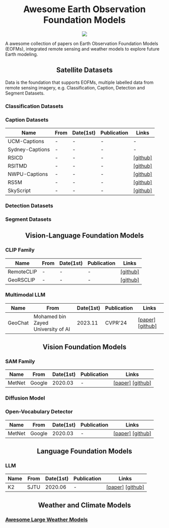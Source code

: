 <h1 align="center">Awesome Earth Observation Foundation Models</h1>

<p align="center">
<a href="http://arxiv.org/abs/2408.09110"><img src="https://img.shields.io/badge/arXiv-Paper-<color>"></a>
</p>

A awesome collection of papers on Earth Observation Foundation Models (EOFMs), integrated remote sensing and weather models to explore future Earth modeling.

<h2 align="center">Satellite Datasets</h2>

Data is the foundation that supports EOFMs, multiple labelled data from remote sensing imagery, e.g. Classification, Caption, Detection and Segment Datasets.

### Classification Datasets

### Caption Datasets
| Name     | From            | Date(1st) | Publication | Links                                     |
| ------------- | --------------- | ---------------- | -------------- | ------------------------------------------------------------ |
| UCM-Captions   | -        | -        | -              | - |
| Sydney-Captions   | -        | -        | -              | - |
| RSICD   | -        | -        | -              | [[github]](https://github.com/201528014227051/RSICD_optimal) |
| RSITMD   | -        | -        | -              | [[github]](https://github.com/xiaoyuan1996/AMFMN/tree/master/RSITMD) |
| NWPU-Captions   | -        | -        | -              | [[github]](https://github.com/HaiyanHuang98/NWPU-Captions) |
| RS5M   | -        | -        | -              | [[github]](https://github.com/om-ai-lab/RS5M) |
| SkyScript   | -        | -        | -              | [[github]](https://github.com/wangzhecheng/SkyScript) |

### Detection Datasets

### Segment Datasets

<h2 align="center">Vision-Language Foundation Models</h2>

### CLIP Family
| Name     | From            | Date(1st) | Publication | Links                                     |
| ------------- | --------------- | ---------------- | -------------- | ------------------------------------------------------------ |
| RemoteCLIP   | -        | -        | -              | [[github]](https://github.com/ChenDelong1999/RemoteCLIP) |
| GeoRSCLIP   | -        | -        | -              | [[github]](https://github.com/om-ai-lab/RS5M) |

### Multimodal LLM
| Name     | From            | Date(1st) | Publication | Links                                     |
| ------------- | --------------- | ---------------- | -------------- | ------------------------------------------------------------ |
| GeoChat   | Mohamed bin Zayed University of AI        | 2023.11        | CVPR'24              | [[paper]](https://arxiv.org/abs/2311.15826) [[github]](https://github.com/mbzuai-oryx/GeoChat) |

<h2 align="center">Vision Foundation Models</h2>

### SAM Family
| Name     | From            | Date(1st) | Publication | Links                                     |
| ------------- | --------------- | ---------------- | -------------- | ------------------------------------------------------------ |
| MetNet   | Google        | 2020.03        | -              | [[paper]](https://arxiv.org/abs/2003.12140) [[github]](https://github.com/openclimatefix/metnet) |

### Diffusion Model

### Open-Vocabulary Detector
| Name     | From            | Date(1st) | Publication | Links                                     |
| ------------- | --------------- | ---------------- | -------------- | ------------------------------------------------------------ |
| MetNet   | Google        | 2020.03        | -              | [[paper]](https://arxiv.org/abs/2003.12140) [[github]](https://github.com/openclimatefix/metnet) |

<h2 align="center">Language Foundation Models</h2>

### LLM
| Name     | From            | Date(1st) | Publication | Links                                     |
| ------------- | --------------- | ---------------- | -------------- | ------------------------------------------------------------ |
| K2   | SJTU        | 2020.06        | -              | [[paper]](https://arxiv.org/abs/2003.12140) [[github]](https://github.com/davendw49/k2) |

<h2 align="center">Weather and Climate Models</h2>

### [Awesome Large Weather Models](https://github.com/jaychempan/Awesome-LWMs)